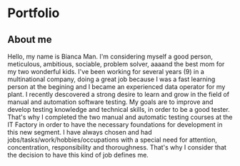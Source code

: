 # Portfolio
## About me
Hello, my name is Bianca Man. I'm considering myself a good person, meticulous, ambitious, sociable, problem solver, aaaand the best mom for my two wonderful kids. 
I've been working for several years (9) in a multinational company, doing a great job because I was a fast learning person at the begining and I became an experienced data operator for my plant.
I recently descovered a strong desire to learn and grow in the field of manual and automation software testing. My goals are to improve and develop testing knowledge and technical skills, in order to be a good tester. 
That's why I completed the two manual and automatic testing courses at the IT Factory in order to have the necessary foundations for development in this new segment.
I have always chosen and had jobs/tasks/work/hobbies/occupations with a special need for attention, concentration, responsibility and thoroughness. That's why I consider that the decision to have this kind of job defines me.
